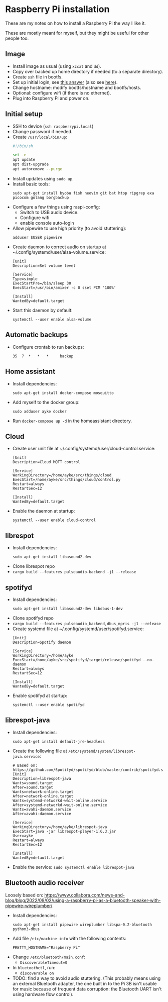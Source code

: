 # Raspberry Pi installation

These are my notes on how to install a Raspberry Pi the way I like it.

These are mostly meant for myself, but they might be useful for other people too.

## Image

  * Install image as usual (using `xzcat` and `dd`).
  * Copy over backed up home directory if needed (to a separate directory).
  * Create `ssh` file in bootfs.
  * Set up initial login, see [this answer](https://raspberrypi.stackexchange.com/a/137916/53905) (also see [here](https://www.raspberrypi.com/news/raspberry-pi-bullseye-update-april-2022/)).
  * Change hostname: modify bootfs/hostname and bootfs/hosts.
  * Optional: configure wifi (if there is no ethernet).
  * Plug into Raspberry Pi and power on.

## Initial setup

  * SSH to device (`ssh raspberrypi.local`)
  * Change password if needed.
  * Create `/usr/local/bin/up`:
    ```sh
    #!/bin/sh
    
    set -e
    apt update
    apt dist-upgrade
    apt autoremove --purge
    ```
  * Install updates using `sudo up`.
  * Install basic tools:
    ```
    sudo apt-get install byobu fish neovim git bat htop ripgrep exa picocom golang borgbackup
    ```
  * Configure a few things using raspi-config:
    * Switch to USB audio device.
    * Configure wifi
    * enable console auto-login
  * Allow pipewire to use high priority (to avoid stuttering):
    ```
    adduser $USER pipewire
    ```
  * Create daemon to correct audio on startup at ~/.config/systemd/user/alsa-volume.service:
    ```
    [Unit]
    Description=Set volume level
    
    [Service]
    Type=simple
    ExecStartPre=/bin/sleep 30
    ExecStart=/usr/bin/amixer -c 0 sset PCM '100%'
    
    [Install]
    WantedBy=default.target
    ```
  * Start this daemon by default:
    ```
    systemctl --user enable alsa-volume
    ```


## Automatic backups

  * Configure crontab to run backups:
    ```
    35  7  *   *   *     backup
    ```

## Home assistant

  * Install dependencies:
    ```
    sudo apt-get install docker-compose mosquitto
    ```
  * Add myself to the docker group:
    ```
    sudo adduser ayke docker
    ```
  * Run `docker-compose up -d` in the homeassistant directory.

## Cloud

  * Create user unit file at ~/.config/systemd/user/cloud-control.service:
    ```
    [Unit]
    Description=Cloud MQTT control
    
    [Service]
    WorkingDirectory=/home/ayke/src/things/cloud
    ExecStart=/home/ayke/src/things/cloud/control.py
    Restart=always
    RestartSec=12
    
    [Install]
    WantedBy=default.target
    ```
  * Enable the daemon at startup:
    ```
    systemctl --user enable cloud-control
    ```

## librespot

  * Install dependencies:
    ```
    sudo apt-get install libasound2-dev
    ```
  * Clone librespot repo
  * `cargo build --features pulseaudio-backend -j1 --release`

## spotifyd

  * Install dependencies:
    ```
    sudo apt-get install libasound2-dev libdbus-1-dev
    ```
  * Clone spotifyd repo
  * `cargo build --features pulseaudio_backend,dbus_mpris -j1 --release`
  * Create systemd file at ~/.config/systemd/user/spotifyd.service:
    ```
    [Unit]
    Description=Spotify daemon
    
    [Service]
    WorkingDirectory=/home/ayke
    ExecStart=/home/ayke/src/spotifyd/target/release/spotifyd --no-daemon
    Restart=always
    RestartSec=12
    
    [Install]
    WantedBy=default.target
    ```
  * Enable spotifyd at startup:
    ```
    systemctl --user enable spotifyd
    ```

## librespot-java

  * Install dependencies:
    ```
    sudo apt-get install default-jre-headless
    ```
  * Create the following file at `/etc/systemd/system/librespot-java.service`:
    ```
    # Based on: https://github.com/Spotifyd/spotifyd/blob/master/contrib/spotifyd.service
    [Unit]
    Description=librespot-java
    Wants=sound.target
    After=sound.target
    Wants=network-online.target
    After=network-online.target
    Wants=systemd-networkd-wait-online.service
    After=systemd-networkd-wait-online.service
    Wants=avahi-daemon.service
    After=avahi-daemon.service
    
    [Service]
    WorkingDirectory=/home/ayke/librespot-java
    ExecStart=java -jar librespot-player-1.6.3.jar
    User=ayke
    Restart=always
    RestartSec=12
    
    [Install]
    WantedBy=default.target
    ```
  * Enable the service: `sudo systemctl enable librespot-java`

## Bluetooth audio receiver

Loosely based on: https://www.collabora.com/news-and-blog/blog/2022/09/02/using-a-raspberry-pi-as-a-bluetooth-speaker-with-pipewire-wireplumber/

  * Install dependencies:
    ```
    sudo apt-get install pipewire wireplumber libspa-0.2-bluetooth python3-dbus
    ```
  * Add file `/etc/machine-info` with the following contents:
    ```
    PRETTY_HOSTNAME="Raspberry Pi"
    ```
  * Change `/etc/bluetooth/main.conf`:
    * `DiscoverableTimeout=0`
  * In `bluetoothctl`, run:
    * `discoverable on`
  * TODO: find a way to avoid audio stuttering.
    (This probably means using an external Bluetooth adapter, the one built in to the Pi 3B isn't usable for music because of frequent data corruption: the Bluetooth UART isn't using hardware flow control).
